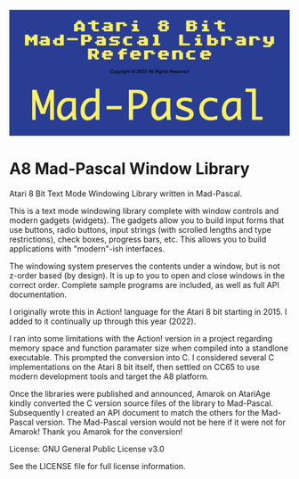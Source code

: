 ![image info](./A8MadPasLibRefBanner.png)

# A8 Mad-Pascal Window Library
Atari 8 Bit Text Mode Windowing Library written in Mad-Pascal.

This is a text mode windowing library complete with window controls and modern gadgets (widgets).  The gadgets allow you to build input forms that use buttons, radio buttons, input strings (with scrolled lengths and type restrictions), check boxes, progress bars, etc.  This allows you to build applications with "modern"-ish interfaces.  

The windowing system preserves the contents under a window, but is not z-order based (by design).  It is up to you to open and close windows in the correct order.  Complete sample programs are included, as well as full API documentation.

I originally wrote this in Action! language for the Atari 8 bit starting in 2015.  I added to it continually up through this year (2022).

I ran into some limitations with the Action! version in a project regarding memory space and function paramater size when compiled into a standlone executable.  This prompted the conversion into C.   I considered several C implementations on the Atari 8 bit itself, then settled on CC65 to use modern development tools and target the A8 platform.

Once the libraries were published and announced, Amarok on AtariAge kindly converted the C version source files of the library to Mad-Pascal.  Subsequently I created an API document to match the others for the Mad-Pascal version.  The Mad-Pascal version would not be here if it were not for Amarok!  Thank you Amarok for the conversion!

License: GNU General Public License v3.0

See the LICENSE file for full license information.
